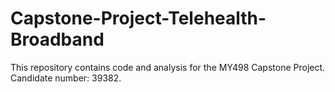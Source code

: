 # Capstone-Project-Telehealth-Broadband
This repository contains code and analysis for the MY498 Capstone Project. Candidate number: 39382. 
